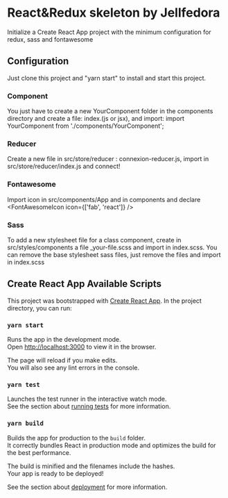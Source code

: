 # React&Redux skeleton by Jellfedora
Initialize a Create React App project with the minimum configuration for redux, sass and fontawesome
 
## Configuration
Just clone this project and "yarn start" to install and start this project.

### Component
You just have to create a new YourComponent folder in the components directory and create a file: index.(js or jsx), and import: import YourComponent from './components/YourComponent';

### Reducer
Create a new file in src/store/reducer : connexion-reducer.js, import in src/store/reducer/index.js and connect!

### Fontawesome
Import icon in src/components/App and in components and declare <FontAwesomeIcon icon={['fab', 'react']} />

### Sass
To add a new stylesheet file for a class component, create in src/styles/components a file _your-file.scss and import in index.scss.
You can remove the base stylesheet sass files, just remove the files and import in index.scss

## Create React App Available Scripts
This project was bootstrapped with [Create React App](https://github.com/facebook/create-react-app).
In the project directory, you can run:

### `yarn start`

Runs the app in the development mode.<br />
Open [http://localhost:3000](http://localhost:3000) to view it in the browser.

The page will reload if you make edits.<br />
You will also see any lint errors in the console.

### `yarn test`

Launches the test runner in the interactive watch mode.<br />
See the section about [running tests](https://facebook.github.io/create-react-app/docs/running-tests) for more information.

### `yarn build`

Builds the app for production to the `build` folder.<br />
It correctly bundles React in production mode and optimizes the build for the best performance.

The build is minified and the filenames include the hashes.<br />
Your app is ready to be deployed!

See the section about [deployment](https://facebook.github.io/create-react-app/docs/deployment) for more information.

